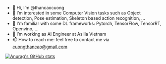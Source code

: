 - 👋 Hi, I’m @thancaocuong
- 👀 I’m interested in some Computer Vision tasks such as Object detection, Pose estimation, Skeleton based action recognition, ...
- 💞️ I'm familiar with some DL frameworks: Pytorch, TensorFlow, TensorRT, Openvino, ...
- 💞️ I’m working as AI Engineer at Asilla Vietnam
- 📫 How to reach me: feel free to contact me via cuongthancao@gmail.com

<!---
thancaocuong/thancaocuong is a ✨ special ✨ repository because its `README.md` (this file) appears on your GitHub profile.
You can click the Preview link to take a look at your changes.
--->
[![Anurag's GitHub stats](https://github-readme-stats.vercel.app/api?username=thancaocuong)](https://github.com/anuraghazra/github-readme-stats)
